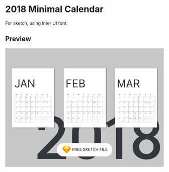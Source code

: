 # 2018 Minimal Calendar
For sketch, using inter UI font.

## Preview 
![alt tag](https://github.com/PierreBresson/minimal-calendar/blob/master/preview.png)
